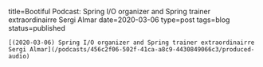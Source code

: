 
title=Bootiful Podcast: Spring I/O organizer and Spring trainer extraordinairre Sergi Almar
date=2020-03-06
type=post
tags=blog
status=published
~~~~~~
[(2020-03-06) Spring I/O organizer and Spring trainer extraordinairre Sergi Almar](/podcasts/456c2f06-502f-41ca-a8c9-4430849066c3/produced-audio) 
            